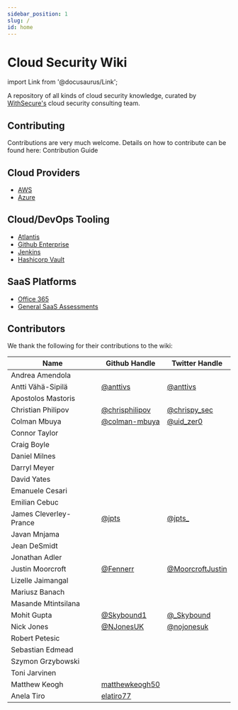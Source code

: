 ```yaml
---
sidebar_position: 1
slug: /
id: home
---
```

# Cloud Security Wiki

import Link from '@docusaurus/Link';

A repository of all kinds of cloud security knowledge, curated by [WithSecure's](https://www.withsecure.com/en/home) cloud security consulting team.

## Contributing

Contributions are very much welcome. Details on how to contribute can be found here: <Link to="contributing">Contribution Guide</Link>

## Cloud Providers

- [AWS](aws/)
- [Azure](azure/)

## Cloud/DevOps Tooling

- [Atlantis](devops-tools/atlantis.md)
- [Github Enterprise](devops-tools/github-enterprise.md)
- [Jenkins](devops-tools/jenkins.md)
- [Hashicorp Vault](devops-tools/vault.md)

## SaaS Platforms

- [Office 365](saas/o365)
- [General SaaS Assessments](saas/methodology)

## Contributors

We thank the following for their contributions to the wiki:

| Name                   | Github Handle                                      | Twitter Handle                                          |
| ---------------------- | -------------------------------------------------- | ------------------------------------------------------- |
| Andrea Amendola        |                                                    |                                                         |
| Antti Vähä-Sipilä      | [@anttivs](https://github.com/anttivs)             | [@anttivs](https://twitter.com/anttivs)                 |
| Apostolos Mastoris     |                                                    |                                                         |
| Christian Philipov     | [@chrisphilipov](https://github.com/chrisphilipov) | [@chrispy_sec](https://twitter.com/chrispy_sec)         |
| Colman Mbuya           | [@colman-mbuya](https://github.com/colman-mbuya)   | [@uid_zer0](https://twitter.com/uid_zer0)               |
| Connor Taylor          |                                                    |                                                         |
| Craig Boyle            |                                                    |                                                         |
| Daniel Milnes          |                                                    |                                                         |
| Darryl Meyer           |                                                    |                                                         |
| David Yates            |                                                    |                                                         |
| Emanuele Cesari        |                                                    |                                                         |
| Emilian Cebuc          |                                                    |                                                         |
| James Cleverley-Prance | [@jpts](https://github.com/jpts)                   | [@jpts_](https://twitter.com/jpts_)                     |
| Javan Mnjama           |                                                    |                                                         |
| Jean DeSmidt           |                                                    |                                                         |
| Jonathan Adler         |                                                    |                                                         |
| Justin Moorcroft       | [@Fennerr]( https://github.com/Fennerr)            | [@MoorcroftJustin](https://twitter.com/MoorcroftJustin) |
| Lizelle Jaimangal      |                                                    |                                                         |
| Mariusz Banach         |                                                    |                                                         |
| Masande Mtintsilana    |                                                    |                                                         |
| Mohit Gupta            | [@Skybound1](https://github.com/Skybound1)         | [@_Skybound](https://twitter.com/_skybound)             |
| Nick Jones             | [@NJonesUK](https://github.com/NJonesUK)           | [@nojonesuk](https://twitter.com/nojonesuk)             |
| Robert Petesic         |                                                    |                                                         |
| Sebastian Edmead       |                                                    |                                                         |
| Szymon Grzybowski      |                                                    |                                                         |
| Toni Jarvinen          |                                                    |                                                         |
| Matthew Keogh          | [matthewkeogh50](https://github.com/matthewkeogh50)|                                                         |
| Anela Tiro             | [elatiro77](https://github.com/elatiro77)          |                                                         |
